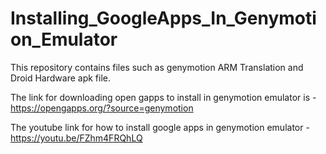 # Installing_GoogleApps_In_Genymotion_Emulator
This repository contains files such as genymotion ARM Translation and Droid Hardware apk file.

The link for downloading open gapps to install in genymotion emulator is - https://opengapps.org/?source=genymotion

The youtube link for how to install google apps in genymotion emulator - https://youtu.be/FZhm4FRQhLQ
